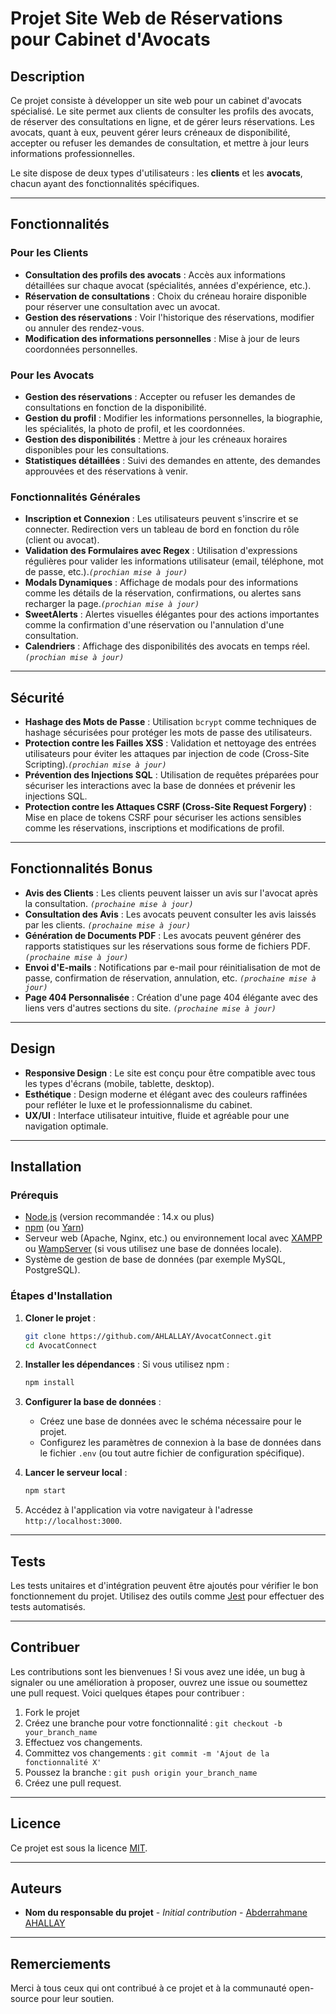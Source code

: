 # Projet Site Web de Réservations pour Cabinet d'Avocats

## Description

Ce projet consiste à développer un site web pour un cabinet d'avocats spécialisé. Le site permet aux clients de consulter les profils des avocats, de réserver des consultations en ligne, et de gérer leurs réservations. Les avocats, quant à eux, peuvent gérer leurs créneaux de disponibilité, accepter ou refuser les demandes de consultation, et mettre à jour leurs informations professionnelles.

Le site dispose de deux types d'utilisateurs : les **clients** et les **avocats**, chacun ayant des fonctionnalités spécifiques.

---

## Fonctionnalités

### Pour les Clients

- **Consultation des profils des avocats** : Accès aux informations détaillées sur chaque avocat (spécialités, années d'expérience, etc.).
- **Réservation de consultations** : Choix du créneau horaire disponible pour réserver une consultation avec un avocat.
- **Gestion des réservations** : Voir l'historique des réservations, modifier ou annuler des rendez-vous.
- **Modification des informations personnelles** : Mise à jour de leurs coordonnées personnelles.

### Pour les Avocats

- **Gestion des réservations** : Accepter ou refuser les demandes de consultations en fonction de la disponibilité.
- **Gestion du profil** : Modifier les informations personnelles, la biographie, les spécialités, la photo de profil, et les coordonnées.
- **Gestion des disponibilités** : Mettre à jour les créneaux horaires disponibles pour les consultations.
- **Statistiques détaillées** : Suivi des demandes en attente, des demandes approuvées et des réservations à venir.

### Fonctionnalités Générales

- **Inscription et Connexion** : Les utilisateurs peuvent s'inscrire et se connecter. Redirection vers un tableau de bord en fonction du rôle (client ou avocat).
- **Validation des Formulaires avec Regex** : Utilisation d'expressions régulières pour valider les informations utilisateur (email, téléphone, mot de passe, etc.)._`(prochian mise à jour)`_
- **Modals Dynamiques** : Affichage de modals pour des informations comme les détails de la réservation, confirmations, ou alertes sans recharger la page._`(prochian mise à jour)`_
- **SweetAlerts** : Alertes visuelles élégantes pour des actions importantes comme la confirmation d'une réservation ou l'annulation d'une consultation.
- **Calendriers** : Affichage des disponibilités des avocats en temps réel._`(prochian mise à jour)`_

---

## Sécurité

- **Hashage des Mots de Passe** : Utilisation `bcrypt` comme techniques de hashage sécurisées pour protéger les mots de passe des utilisateurs.
- **Protection contre les Failles XSS** : Validation et nettoyage des entrées utilisateurs pour éviter les attaques par injection de code (Cross-Site Scripting)._`(prochian mise à jour)`_
- **Prévention des Injections SQL** : Utilisation de requêtes préparées pour sécuriser les interactions avec la base de données et prévenir les injections SQL.
- **Protection contre les Attaques CSRF (Cross-Site Request Forgery)** : Mise en place de tokens CSRF pour sécuriser les actions sensibles comme les réservations, inscriptions et modifications de profil.

---

## Fonctionnalités Bonus

- **Avis des Clients** : Les clients peuvent laisser un avis sur l'avocat après la consultation. _`(prochaine mise à jour)`_
- **Consultation des Avis** : Les avocats peuvent consulter les avis laissés par les clients. _`(prochaine mise à jour)`_
- **Génération de Documents PDF** : Les avocats peuvent générer des rapports statistiques sur les réservations sous forme de fichiers PDF. _`(prochaine mise à jour)`_
- **Envoi d'E-mails** : Notifications par e-mail pour réinitialisation de mot de passe, confirmation de réservation, annulation, etc. _`(prochaine mise à jour)`_
- **Page 404 Personnalisée** : Création d'une page 404 élégante avec des liens vers d'autres sections du site.
 _`(prochaine mise à jour)`_
---

## Design

- **Responsive Design** : Le site est conçu pour être compatible avec tous les types d'écrans (mobile, tablette, desktop).
- **Esthétique** : Design moderne et élégant avec des couleurs raffinées pour refléter le luxe et le professionnalisme du cabinet.
- **UX/UI** : Interface utilisateur intuitive, fluide et agréable pour une navigation optimale.

---

## Installation

### Prérequis

- [Node.js](https://nodejs.org/) (version recommandée : 14.x ou plus)
- [npm](https://www.npmjs.com/) (ou [Yarn](https://yarnpkg.com/))
- Serveur web (Apache, Nginx, etc.) ou environnement local avec [XAMPP](https://www.apachefriends.org/) ou [WampServer](https://www.wampserver.com/) (si vous utilisez une base de données locale).
- Système de gestion de base de données (par exemple MySQL, PostgreSQL).

### Étapes d'Installation

1. **Cloner le projet** :
    ```bash
    git clone https://github.com/AHLALLAY/AvocatConnect.git
    cd AvocatConnect
    ```

2. **Installer les dépendances** :
    Si vous utilisez npm :
    ```bash
    npm install
    ```

3. **Configurer la base de données** :
    - Créez une base de données avec le schéma nécessaire pour le projet.
    - Configurez les paramètres de connexion à la base de données dans le fichier `.env` (ou tout autre fichier de configuration spécifique).

4. **Lancer le serveur local** :
    ```bash
    npm start
    ```

5. Accédez à l'application via votre navigateur à l'adresse `http://localhost:3000`.

---

## Tests

Les tests unitaires et d'intégration peuvent être ajoutés pour vérifier le bon fonctionnement du projet. Utilisez des outils comme [Jest](https://jestjs.io/) pour effectuer des tests automatisés.

---

## Contribuer

Les contributions sont les bienvenues ! Si vous avez une idée, un bug à signaler ou une amélioration à proposer, ouvrez une issue ou soumettez une pull request. Voici quelques étapes pour contribuer :

1. Fork le projet
2. Créez une branche pour votre fonctionnalité : `git checkout -b your_branch_name`
3. Effectuez vos changements.
4. Committez vos changements : `git commit -m 'Ajout de la fonctionnalité X'`
5. Poussez la branche : `git push origin your_branch_name`
6. Créez une pull request.

---

## Licence

Ce projet est sous la licence [MIT](https://opensource.org/licenses/MIT).

---

## Auteurs

- **Nom du responsable du projet** - *Initial contribution* - [Abderrahmane AHALLAY](https://github.com/AHLALLAY)

---

## Remerciements

Merci à tous ceux qui ont contribué à ce projet et à la communauté open-source pour leur soutien.
